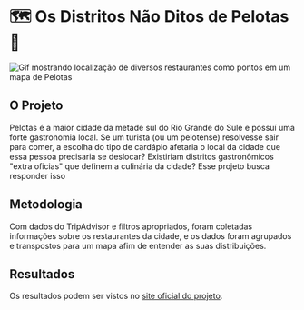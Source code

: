 # 🗺️ Os Distritos Não Ditos de Pelotas 📍

![Gif mostrando localização de diversos restaurantes como pontos em um mapa de Pelotas](https://matheusfreitag.github.io/distritos-nao-ditos/img/giphy.gif "")



## O Projeto
Pelotas é a maior cidade da metade sul do Rio Grande do Sule e possuí uma forte gastronomia local. Se um turista (ou um pelotense) resolvesse
sair para comer, a escolha do tipo de cardápio afetaria o local da cidade que essa pessoa precisaria se deslocar?
Existiriam distritos gastronômicos "extra oficias" que definem a culinária da cidade? Esse projeto busca responder isso

## Metodologia
Com dados do TripAdvisor e filtros apropriados, foram coletadas informações sobre os restaurantes da cidade, e os dados
foram agrupados e transpostos para um mapa afim de entender as suas distribuições.

## Resultados
Os resultados podem ser vistos no [site oficial do projeto](https://matheusfreitag.github.io/distritos-nao-ditos/).
